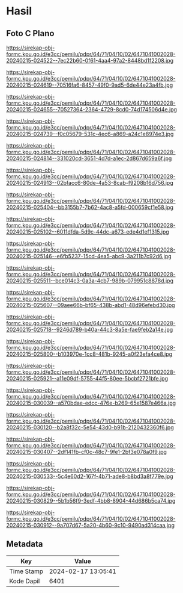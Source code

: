 # Hasil

## Foto C Plano

https://sirekap-obj-formc.kpu.go.id/e3cc/pemilu/pdpr/64/71/04/10/02/6471041002028-20240215-024522--7ec22b60-0f61-4aa4-97a2-8448bd1f2208.jpg

https://sirekap-obj-formc.kpu.go.id/e3cc/pemilu/pdpr/64/71/04/10/02/6471041002028-20240215-024619--70516fa6-8457-49f0-9ad5-6de44e23a4fb.jpg

https://sirekap-obj-formc.kpu.go.id/e3cc/pemilu/pdpr/64/71/04/10/02/6471041002028-20240215-024655--70527364-2364-4729-8cd0-74d174506d4e.jpg

https://sirekap-obj-formc.kpu.go.id/e3cc/pemilu/pdpr/64/71/04/10/02/6471041002028-20240215-024739--f0c05679-531c-4ec6-a869-a24c1e8974e3.jpg

https://sirekap-obj-formc.kpu.go.id/e3cc/pemilu/pdpr/64/71/04/10/02/6471041002028-20240215-024814--331020cd-3651-4d7d-a1ec-2d867d659a6f.jpg

https://sirekap-obj-formc.kpu.go.id/e3cc/pemilu/pdpr/64/71/04/10/02/6471041002028-20240215-024913--02bfacc6-80de-4a53-8cab-f9208b16d756.jpg

https://sirekap-obj-formc.kpu.go.id/e3cc/pemilu/pdpr/64/71/04/10/02/6471041002028-20240215-025404--bb3155b7-7b62-4ac8-a5fd-000659cf1e58.jpg

https://sirekap-obj-formc.kpu.go.id/e3cc/pemilu/pdpr/64/71/04/10/02/6471041002028-20240215-025102--6011dfda-5d9c-44dc-a673-ede4d1ef1315.jpg

https://sirekap-obj-formc.kpu.go.id/e3cc/pemilu/pdpr/64/71/04/10/02/6471041002028-20240215-025146--e6fb5237-15cd-4ea5-abc9-3a211b7c92d6.jpg

https://sirekap-obj-formc.kpu.go.id/e3cc/pemilu/pdpr/64/71/04/10/02/6471041002028-20240215-025511--bce014c3-0a3a-4cb7-989b-079951c8878d.jpg

https://sirekap-obj-formc.kpu.go.id/e3cc/pemilu/pdpr/64/71/04/10/02/6471041002028-20240215-025607--09aee66b-bf65-438b-abd1-48d96efebd30.jpg

https://sirekap-obj-formc.kpu.go.id/e3cc/pemilu/pdpr/64/71/04/10/02/6471041002028-20240215-025718--9246d789-b40a-44c3-8a5e-fae9feb2a14e.jpg

https://sirekap-obj-formc.kpu.go.id/e3cc/pemilu/pdpr/64/71/04/10/02/6471041002028-20240215-025800--b103970e-1cc8-481b-9245-a0f23efa4ce8.jpg

https://sirekap-obj-formc.kpu.go.id/e3cc/pemilu/pdpr/64/71/04/10/02/6471041002028-20240215-025921--a11e09df-5755-44f5-80ee-5bcbf2721bfe.jpg

https://sirekap-obj-formc.kpu.go.id/e3cc/pemilu/pdpr/64/71/04/10/02/6471041002028-20240215-030039--a570bdae-edcc-476e-b269-65e1587e466a.jpg

https://sirekap-obj-formc.kpu.go.id/e3cc/pemilu/pdpr/64/71/04/10/02/6471041002028-20240215-030120--b2a8f32c-5e54-43d0-b91b-2120432360f6.jpg

https://sirekap-obj-formc.kpu.go.id/e3cc/pemilu/pdpr/64/71/04/10/02/6471041002028-20240215-030407--2df141fb-cf0c-48c7-9fe1-2bf3e078a0f9.jpg

https://sirekap-obj-formc.kpu.go.id/e3cc/pemilu/pdpr/64/71/04/10/02/6471041002028-20240215-030533--5c4e60d2-167f-4b71-ade8-b8bd3a8f779e.jpg

https://sirekap-obj-formc.kpu.go.id/e3cc/pemilu/pdpr/64/71/04/10/02/6471041002028-20240215-030829--5b1b56f9-3edf-4bb8-8904-44d686b5ca74.jpg

https://sirekap-obj-formc.kpu.go.id/e3cc/pemilu/pdpr/64/71/04/10/02/6471041002028-20240215-030912--9a707d67-5a20-4b60-9c10-9490ad314caa.jpg


## Metadata

| Key        | Value               |
| ---------- | ------------------- |
| Time Stamp | 2024-02-17 13:05:41 |
| Kode Dapil | 6401                |



